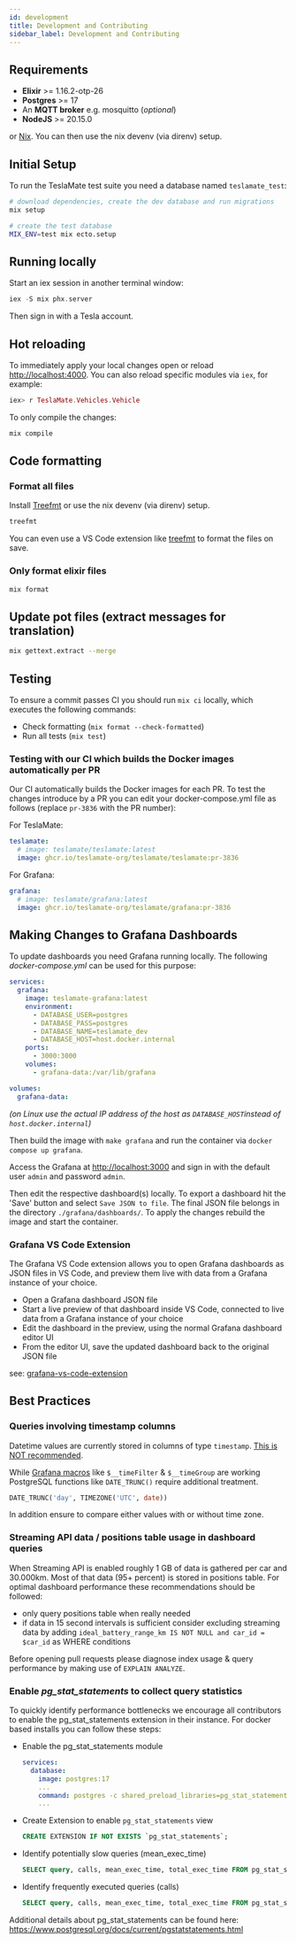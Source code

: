 ```yaml
---
id: development
title: Development and Contributing
sidebar_label: Development and Contributing
---
```


## Requirements

- **Elixir** >= 1.16.2-otp-26
- **Postgres** >= 17
- An **MQTT broker** e.g. mosquitto (_optional_)
- **NodeJS** >= 20.15.0

or [Nix](https://nixos.org/download/). You can then use the nix devenv (via direnv) setup.

## Initial Setup

To run the TeslaMate test suite you need a database named `teslamate_test`:

```bash
# download dependencies, create the dev database and run migrations
mix setup

# create the test database
MIX_ENV=test mix ecto.setup
```

## Running locally

Start an iex session in another terminal window:

```elixir
iex -S mix phx.server
```

Then sign in with a Tesla account.

## Hot reloading

To immediately apply your local changes open or reload [http://localhost:4000](http://localhost:4000). You can also reload specific modules via `iex`, for example:

```elixir
iex> r TeslaMate.Vehicles.Vehicle
```

To only compile the changes:

```bash
mix compile
```

## Code formatting

### Format all files

Install [Treefmt](https://github.com/numtide/treefmt/releases) or use the nix devenv (via direnv) setup.

```bash
treefmt
```

You can even use a VS Code extension like [treefmt](https://marketplace.visualstudio.com/items?itemName=ibecker.treefmt-vscode) to format the files on save.

### Only format elixir files

```bash
mix format
```

## Update pot files (extract messages for translation)

```bash
mix gettext.extract --merge
```

## Testing

To ensure a commit passes CI you should run `mix ci` locally, which executes the following commands:

- Check formatting (`mix format --check-formatted`)
- Run all tests (`mix test`)

### Testing with our CI which builds the Docker images automatically per PR

Our CI automatically builds the Docker images for each PR. To test the changes introduce by a PR you can edit your docker-compose.yml file as follows (replace `pr-3836` with the PR number):

For TeslaMate:

```yml
teslamate:
  # image: teslamate/teslamate:latest
  image: ghcr.io/teslamate-org/teslamate/teslamate:pr-3836
```

For Grafana:

```yml
grafana:
  # image: teslamate/grafana:latest
  image: ghcr.io/teslamate-org/teslamate/grafana:pr-3836
```

## Making Changes to Grafana Dashboards

To update dashboards you need Grafana running locally. The following _docker-compose.yml_ can be used for this purpose:

```yml
services:
  grafana:
    image: teslamate-grafana:latest
    environment:
      - DATABASE_USER=postgres
      - DATABASE_PASS=postgres
      - DATABASE_NAME=teslamate_dev
      - DATABASE_HOST=host.docker.internal
    ports:
      - 3000:3000
    volumes:
      - grafana-data:/var/lib/grafana

volumes:
  grafana-data:
```

_(on Linux use the actual IP address of the host as `DATABASE_HOST`instead of `host.docker.internal`)_

Then build the image with `make grafana` and run the container via `docker compose up grafana`.

Access the Grafana at [http://localhost:3000](http://localhost:3000) and sign in with the default user `admin` and password `admin`.

Then edit the respective dashboard(s) locally. To export a dashboard hit the 'Save' button and select `Save JSON to file`. The final JSON file belongs in the directory `./grafana/dashboards/`. To apply the changes rebuild the image and start the container.

### Grafana VS Code Extension

The Grafana VS Code extension allows you to open Grafana dashboards as JSON files in VS Code, and preview them live with data from a Grafana instance of your choice.

- Open a Grafana dashboard JSON file
- Start a live preview of that dashboard inside VS Code, connected to live data from a Grafana instance of your choice
- Edit the dashboard in the preview, using the normal Grafana dashboard editor UI
- From the editor UI, save the updated dashboard back to the original JSON file

see: [grafana-vs-code-extension](https://github.com/grafana/grafana-vs-code-extension)

## Best Practices

### Queries involving timestamp columns

Datetime values are currently stored in columns of type `timestamp`. [This is NOT recommended](https://wiki.postgresql.org/wiki/Don't_Do_This#Don.27t_use_timestamp_.28without_time_zone.29_to_store_UTC_times).

While [Grafana macros](https://grafana.com/docs/grafana/latest/datasources/postgres/#macros) like `$__timeFilter` & `$__timeGroup` are working PostgreSQL functions like `DATE_TRUNC()` require additional treatment.

```sql
DATE_TRUNC('day', TIMEZONE('UTC', date))
```

In addition ensure to compare either values with or without time zone.

### Streaming API data / positions table usage in dashboard queries

When Streaming API is enabled roughly 1 GB of data is gathered per car and 30.000km. Most of that data (95+ percent) is stored in positions table. For optimal dashboard performance these recommendations should be followed:

- only query positions table when really needed
- if data in 15 second intervals is sufficient consider excluding streaming data by adding `ideal_battery_range_km IS NOT NULL and car_id = $car_id` as WHERE conditions

Before opening pull requests please diagnose index usage & query performance by making use of `EXPLAIN ANALYZE`.

### Enable _pg_stat_statements_ to collect query statistics
To quickly identify performance bottlenecks we encourage all contributors to enable the pg_stat_statements extension in their instance. For docker based installs you can follow these steps:

- Enable the pg_stat_statements module

  ```yml
  services:
    database:
      image: postgres:17
      ...
      command: postgres -c shared_preload_libraries=pg_stat_statements
      ...
  ```

- Create Extension to enable `pg_stat_statements` view

  ```sql
  CREATE EXTENSION IF NOT EXISTS `pg_stat_statements`;
  ```

- Identify potentially slow queries (mean_exec_time)

  ```sql
  SELECT query, calls, mean_exec_time, total_exec_time FROM pg_stat_statements ORDER BY mean_exec_time DESC LIMIT 10;
  ```

- Identify frequently executed queries (calls)

  ```sql
  SELECT query, calls, mean_exec_time, total_exec_time FROM pg_stat_statements ORDER BY calls DESC LIMIT 10;
  ```

Additional details about pg_stat_statements can be found here: https://www.postgresql.org/docs/current/pgstatstatements.html